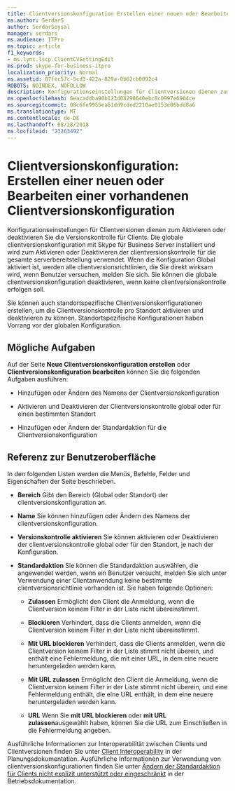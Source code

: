 ```yaml
---
title: Clientversionskonfiguration Erstellen einer neuen oder Bearbeiten einer vorhandenen
ms.author: SerdarS
author: SerdarSoysal
manager: serdars
ms.audience: ITPro
ms.topic: article
f1_keywords:
- ms.lync.lscp.ClientCVSettingEdit
ms.prod: skype-for-business-itpro
localization_priority: Normal
ms.assetid: 07fec57c-5cd3-422a-829a-0b62cb0092c4
ROBOTS: NOINDEX, NOFOLLOW
description: Konfigurationseinstellungen für Clientversionen dienen zum Aktivieren oder deaktivieren Sie die Versionskontrolle für Clients. Die globale clientversionskonfiguration mit Skype für Business Server installiert und wird zum Aktivieren oder Deaktivieren der clientversionskontrolle für die gesamte serverbereitstellung verwendet. Wenn die Konfiguration Global aktiviert ist, werden alle clientversionsrichtlinien, die Sie direkt wirksam wird, wenn Benutzer versuchen, melden Sie sich. Sie können die globale clientversionskonfiguration deaktivieren, wenn keine clientversionskontrolle erfolgen soll.
ms.openlocfilehash: 6eacaddba90b123d04290640ebc8c0997e6904ce
ms.sourcegitcommit: 08c6fe9955ea61dd9cded2210ae0153e06bdd8a6
ms.translationtype: MT
ms.contentlocale: de-DE
ms.lasthandoff: 08/28/2018
ms.locfileid: "23263492"
---
```

# <a name="client-version-configuration-create-new-or-edit-existing"></a>Clientversionskonfiguration: Erstellen einer neuen oder Bearbeiten einer vorhandenen Clientversionskonfiguration

Konfigurationseinstellungen für Clientversionen dienen zum Aktivieren oder deaktivieren Sie die Versionskontrolle für Clients. Die globale clientversionskonfiguration mit Skype für Business Server installiert und wird zum Aktivieren oder Deaktivieren der clientversionskontrolle für die gesamte serverbereitstellung verwendet. Wenn die Konfiguration Global aktiviert ist, werden alle clientversionsrichtlinien, die Sie direkt wirksam wird, wenn Benutzer versuchen, melden Sie sich. Sie können die globale clientversionskonfiguration deaktivieren, wenn keine clientversionskontrolle erfolgen soll.

Sie können auch standortspezifische Clientversionskonfigurationen erstellen, um die Clientversionskontrolle pro Standort aktivieren und deaktivieren zu können. Standortspezifische Konfigurationen haben Vorrang vor der globalen Konfiguration.

## <a name="tasks-you-can-perform"></a>Mögliche Aufgaben

Auf der Seite **Neue Clientversionskonfiguration erstellen** oder **Clientversionskonfiguration bearbeiten** können Sie die folgenden Aufgaben ausführen:

- Hinzufügen oder Ändern des Namens der Clientversionskonfiguration

- Aktivieren und Deaktivieren der Clientversionskontrolle global oder für einen bestimmten Standort

- Hinzufügen oder Ändern der Standardaktion für die Clientversionskonfiguration

## <a name="ui-reference"></a>Referenz zur Benutzeroberfläche

In den folgenden Listen werden die Menüs, Befehle, Felder und Eigenschaften der Seite beschrieben.

- **Bereich** Gibt den Bereich (Global oder Standort) der clientversionskonfiguration an.

- **Name** Sie können hinzufügen oder Ändern des Namens der clientversionskonfiguration.

- **Versionskontrolle aktivieren** Sie können aktivieren oder Deaktivieren der clientversionskontrolle global oder für den Standort, je nach der Konfiguration.

- **Standardaktion** Sie können die Standardaktion auswählen, die angewendet werden, wenn ein Benutzer versucht, melden Sie sich unter Verwendung einer Clientanwendung keine bestimmte clientversionsrichtlinie vorhanden ist. Sie haben folgende Optionen:

  - **Zulassen** Ermöglicht den Client die Anmeldung, wenn die Clientversion keinem Filter in der Liste nicht übereinstimmt.

  - **Blockieren** Verhindert, dass die Clients anmelden, wenn die Clientversion keinem Filter in der Liste nicht übereinstimmt.

  - **Mit URL blockieren** Verhindert, dass die Clients anmelden, wenn die Clientversion keinem Filter in der Liste stimmt nicht überein, und enthält eine Fehlermeldung, die mit einer URL, in dem eine neuere heruntergeladen werden kann.

  - **Mit URL zulassen** Ermöglicht den Client die Anmeldung, wenn die Clientversion keinem Filter in der Liste stimmt nicht überein, und eine Fehlermeldung enthält, die eine URL enthält, in dem eine neuere heruntergeladen werden kann.

  - **URL** Wenn Sie **mit URL blockieren** oder **mit URL zulassen**ausgewählt haben, können Sie die URL zum Einschließen in die Fehlermeldung angeben.

Ausführliche Informationen zur Interoperabilität zwischen Clients und Clientversionen finden Sie unter [Client Interoperability](https://technet.microsoft.com/library/0f126571-91a2-45d5-855c-1e4ddb45fc04.aspx) in der Planungsdokumentation. Ausführliche Informationen zur Verwendung von clientversionskonfigurationen finden Sie unter [Ändern der Standardaktion für Clients nicht explizit unterstützt oder eingeschränkt](https://technet.microsoft.com/library/548dd0f5-62fe-4c3f-8952-2b9fd4c5fff3.aspx) in der Betriebsdokumentation.

